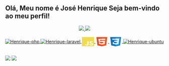 ## Olá, Meu nome é José Henrique Seja bem-vindo ao meu perfil!
<div align="center">
  <a href="https://github.com/HenriqueJoanoni">
  <img height="180em" src="https://github-readme-stats.vercel.app/api?username=HenriqueJoanoni&show_icons=true&theme=tokyonight&include_all_commits=true&count_private=true"/>
  <img height="180em" src="https://github-readme-stats.vercel.app/api/top-langs/?username=HenriqueJoanoni&layout=compact&langs_count=7&theme=tokyonight"/>
</div>
<div style="display: inline_block"><br>
  
  <img align="center" alt="Henrique-php" height="60" width="60" src="https://cdn.jsdelivr.net/gh/devicons/devicon/icons/php/php-original.svg" />
  <img align="center" alt="Henrique-laravel" height="30" src="https://cdn.jsdelivr.net/gh/devicons/devicon/icons/laravel/laravel-plain.svg" />
  <img align="center" alt="Henrique-js" height="30" width="40" src="https://raw.githubusercontent.com/devicons/devicon/master/icons/javascript/javascript-plain.svg">
  <img align="center" alt="Henrique-HTML" height="30" width="40" src="https://raw.githubusercontent.com/devicons/devicon/master/icons/html5/html5-original.svg">
  <img align="center" alt="Henrique-CSS" height="30" width="40" src="https://raw.githubusercontent.com/devicons/devicon/master/icons/css3/css3-original.svg">
  <img align="center" alt="Henrique-ubuntu" height="30" width="40" src="https://cdn.jsdelivr.net/gh/devicons/devicon/icons/ubuntu/ubuntu-plain.svg" />
</div>
  
  ##
 
<div> 
  <a href = "mailto:henrique.joanoni@gmail.com" target="_blank"><img src="https://img.shields.io/badge/-Gmail-%23333?style=for-the-badge&logo=gmail&logoColor=white"></a>
  <a href="https://www.linkedin.com/in/henrique-joanoni/" target="_blank"><img src="https://img.shields.io/badge/-LinkedIn-%230077B5?style=for-the-badge&logo=linkedin&logoColor=white"></a> 
 
</div>
